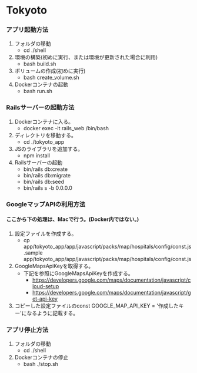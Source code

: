 # Tokyoto

### アプリ起動方法
1. フォルダの移動
    - cd ./shell
2. 環境の構築(初めに実行、または環境が更新された場合に利用)
    - bash build.sh
3. ボリュームの作成(初めに実行)
    - bash create_volume.sh
4. Dockerコンテナの起動
    - bash run.sh

### Railsサーバーの起動方法
1. Dockerコンテナに入る。
    - docker exec -it rails_web /bin/bash
2. ディレクトリを移動する。
    - cd ./tokyoto_app
3. JSのライブラリを追加する。
    - npm install
4. Railsサーバーの起動
    - bin/rails db:create
    - bin/rails db:migrate
    - bin/rails db:seed
    - bin/rails s -b 0.0.0.0

### GoogleマップAPIの利用方法
#### ここから下の処理は、Macで行う。(Docker内ではない。)
1. 設定ファイルを作成する。
    - cp app/tokyoto_app/app/javascript/packs/map/hospitals/config/const.js.sample app/tokyoto_app/app/javascript/packs/map/hospitals/config/const.js
2. GoogleMapsApiKeyを取得する。
    - 下記を参照にGoogleMapsApiKeyを作成する。
        - https://developers.google.com/maps/documentation/javascript/cloud-setup
        - https://developers.google.com/maps/documentation/javascript/get-api-key
3. コピーした設定ファイルのconst GOOGLE_MAP_API_KEY = '作成したキー'になるように記載する。

### アプリ停止方法
1. フォルダの移動
    - cd ./shell
2. Dockerコンテナの停止
    - bash ./stop.sh
